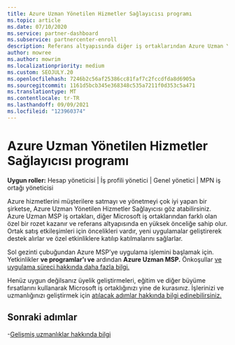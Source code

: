 ```yaml
---
title: Azure Uzman Yönetilen Hizmetler Sağlayıcısı programı
ms.topic: article
ms.date: 07/10/2020
ms.service: partner-dashboard
ms.subservice: partnercenter-enroll
description: Referans altyapısında diğer iş ortaklarından Azure Uzman Yönetilen Hizmetler Sağlayıcısı ve en yüksek önceliğe sahip olmak için Azure Uzman Yönetilen Hizmetler Sağlayıcısı programına nasıl başvurabilirsiniz?
author: mowree
ms.author: mowrim
ms.localizationpriority: medium
ms.custom: SEOJULY.20
ms.openlocfilehash: 7246b2c56af25386cc81faf7c2fccdfda8d6905a
ms.sourcegitcommit: 1161d5bcb345e368348c535a7211f0d353c5a471
ms.translationtype: MT
ms.contentlocale: tr-TR
ms.lasthandoff: 09/09/2021
ms.locfileid: "123960374"
---
```

# <a name="azure-expert-managed-services-provider-program"></a>Azure Uzman Yönetilen Hizmetler Sağlayıcısı programı

**Uygun roller:** Hesap yöneticisi | İş profili yönetici | Genel yönetici | MPN iş ortağı yöneticisi

Azure hizmetlerini müşterilere satmayı ve yönetmeyi çok iyi yapan bir şirketse, Azure Uzman Yönetilen Hizmetler Sağlayıcısı göz atabilirsiniz. Azure Uzman MSP iş ortakları, diğer Microsoft iş ortaklarından farklı olan özel bir rozet kazanır ve referans altyapısında en yüksek önceliğe sahip olur. Ortak satış etkileşimleri için öncelikleri vardır, yeni uygulamalar geliştirerek destek alırlar ve özel etkinliklere katılıp katılmalarını sağlarlar.

Sol gezinti çubuğundan Azure MSP'ye uygulama işlemini başlamak için. Yetkinlikler **ve programlar'ı ve** ardından **Azure Uzman MSP.** Önkoşullar [ve uygulama süreci hakkında daha fazla bilgi.](https://partner.microsoft.com/membership/azure-expert-msp) 

Henüz uygun değilsanız üyelik geliştirmeleri, eğitim ve diğer büyüme fırsatlarını kullanarak Microsoft iş ortaklığınızı yine de kurasınız.
İşlerinizi ve uzmanlığınızı geliştirmek için [atılacak adımlar hakkında bilgi edinebilirsiniz.](https://partner.microsoft.com/membership/azure-expert-msp)

## <a name="next-steps"></a>Sonraki adımlar

-[Gelişmiş uzmanlıklar hakkında bilgi](advanced-specializations.md)